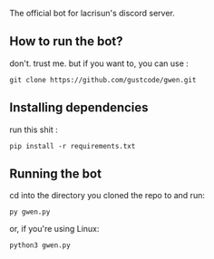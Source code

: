 
The official bot for lacrisun's discord server.

## How to run the bot?
don't. trust me.
but if you want to, you can use :
```
git clone https://github.com/gustcode/gwen.git
```

## Installing dependencies
run this shit :
```
pip install -r requirements.txt
```
## Running the bot
cd into the directory you cloned the repo to and run:
```
py gwen.py
```
or, if you're using Linux:
```
python3 gwen.py
```

